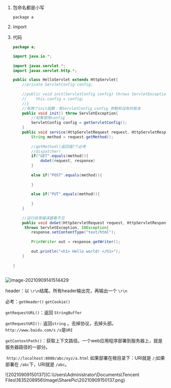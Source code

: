 1. 包命名都是小写

   `package a`

2. import

3. 代码

   ```java
   package a;
   
   import java.io.*;
       
   import javax.servlet.*;
   import javax.servlet.http.*;
   
   public class HelloServlet extends HttpServlet{
       //private ServletConfig config;
       
       //public void init(ServletConfig config) throws ServletException{
       //    this.config = config;
       //}
       //有两个init函数：有ServletConfig config 参数和没有的版本
       public void init() throw ServletException{
           //如果想用config
           ServletConfig config = getServletConfig();
       }
       public void service(HttpServletRequest request, HttpServletResponse response) 			throw ServletException, IOException{
           String method = request.getMethod();
       		
           //getMethod()返回值7个必考
           //dispatcher!
           if("GET".equals(method)){
               doGet(request, response)
           }
           
           else if("POST".equals(method)){
               
           }
           
           else if("PUT".equals(method)){
               
           }
       }
       
       //运行异常编译器看不见
       public void doGet(HttpServletRequest request, HttpServletResponse response)
       	throws ServletException, IOException{
           response.setContentType("text/html");
           
           PrintWriter out = response.getWriter();
           
           out.println("<h1> Hello world! </h1>");
       }
       
   }
      
   ```

   

![image-20210909141514429](C:\Users\Administrator\AppData\Roaming\Typora\typora-user-images\image-20210909141514429.png)



header：以 `\r\n`结尾。所有header输出完，再输出一个 `\r\n`

必考：`getHeader()` `getCookie()` 



`getRequestURL()`：返回 `StringBuffer`

`getRequestURI():`  返回`string` 。去掉协议，去掉头部。`http://www.baidu.com/s`    `/s`是`URI`

`getContextPath()`：获取上下文路径。一个web应用程序部署到服务器上，就是服务器路径的一部分。

​			`http://localhost:8080/abc/xyz/a.html` 如果部署在根目录下：URI就是 `/`;如果部署在 `/abc`下，URI就是 `/abc`。



![20210909150137](C:\Users\Administrator\Documents\Tencent Files\1835208956\Image\SharePic\20210909150137.png)